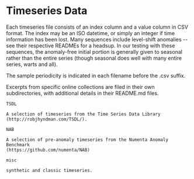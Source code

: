 Timeseries Data
============

Each timeseries file consists of an index column and a value column in
CSV format. The index may be an ISO datetime, or simply an integer if
time information has been lost. Many sequences include level-shift
anomalies -- see their respective READMEs for a headsup. In our
testing with these sequences, the anomaly-free initial portion is
generally given to seasonal rather than the entire series (though
seasonal does well with many entire series, warts and all).

The sample periodicity is indicated in each filename before the .csv suffix.

Excerpts from specific online collections are filed in their own subdirectories,
with additional details in their README.md files.

`TSDL`

    A selection of timeseries from the Time Series Data Library
    (http://robjhyndman.com/TSDL/).

`NAB`

    A selection of pre-anomaly timeseries from the Numenta Anomaly Benchmark
    (https://github.com/numenta/NAB)

`misc`

    synthetic and classic timeseries.

